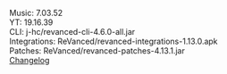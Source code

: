 Music: 7.03.52  
YT: 19.16.39  
CLI: j-hc/revanced-cli-4.6.0-all.jar  
Integrations: ReVanced/revanced-integrations-1.13.0.apk  
Patches: ReVanced/revanced-patches-4.13.1.jar  
[Changelog](https://github.com/ReVanced/revanced-patches/releases/tag/v4.13.1)  

